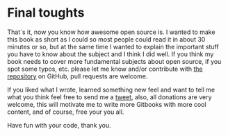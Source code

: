 # Final toughts

That´s it, now you know how awesome open source is. I wanted to make this book as short as I could so most people could read it in about 30 minutes or so, but at the same time I wanted to explain the important stuff you have to know about the subject and I think I did well. If you think my book needs to cover more fundamental subjects about open source, if you spot some typos, etc.  please let me know and/or contribute with [the repository](www.github.com/diegowifi/open-source-fundamentals) on GitHub, pull requests are welcome.

If you liked what I wrote, learned something new feel and want to tell me what you think feel free to send me a [tweet](http://www.twitter.com/Diego_WiFi), also, all donations are very welcome, this will motivate me to write more Gitbooks with more cool content, and of course, free your you all.

Have fun with your code, thank you.
